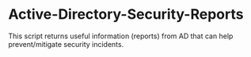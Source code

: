 # Active-Directory-Security-Reports
This script returns useful information (reports) from AD that can help prevent/mitigate security incidents.
